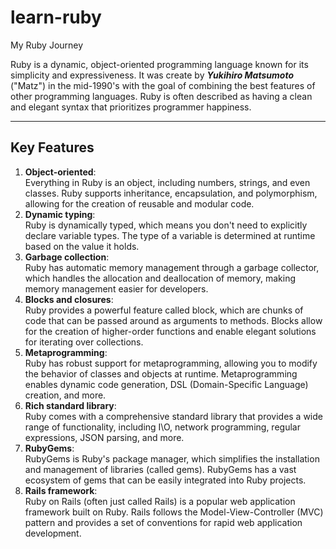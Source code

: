 # learn-ruby

My Ruby Journey

Ruby is a dynamic, object-oriented programming language known for its simplicity and expressiveness. It was create by **_Yukihiro Matsumoto_** ("Matz") in the mid-1990's with the goal of combining the best features of other programming languages. Ruby is often described as having a clean and elegant syntax that prioritizes programmer happiness.

---

## Key Features

1. **Object-oriented**:\
Everything in Ruby is an object, including numbers, strings, and even classes. Ruby supports inheritance, encapsulation, and polymorphism, allowing for the creation of reusable and modular code.
2. **Dynamic typing**:\
Ruby is dynamically typed, which means you don't need to explicitly declare variable types. The type of a variable is determined at runtime based on the value it holds.
3. **Garbage collection**:\
Ruby has automatic memory management through a garbage collector, which handles the allocation and deallocation of memory, making memory management easier for developers.
4. **Blocks and closures**:\
Ruby provides a powerful feature called block, which are chunks of code that can be passed around as arguments to methods. Blocks allow for the creation of higher-order functions and enable elegant solutions for iterating over collections.
5. **Metaprogramming**:\
Ruby has robust support for metaprogramming, allowing you to modify the behavior of classes and objects at runtime. Metaprogramming enables dynamic code generation, DSL (Domain-Specific Language) creation, and more.
6. **Rich standard library**:\
Ruby comes with a comprehensive standard library that provides a wide range of functionality, including I\O, network programming, regular expressions, JSON parsing, and more.
7. **RubyGems**:\
RubyGems is Ruby's package manager, which simplifies the installation and management of libraries (called gems). RubyGems has a vast ecosystem of gems that can be easily integrated into Ruby projects.
8. **Rails framework**:\
Ruby on Rails (often just called Rails) is a popular web application framework built on Ruby. Rails follows the Model-View-Controller (MVC) pattern and provides a set of conventions for rapid web application development.
